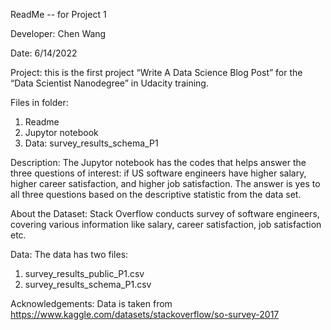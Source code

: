ReadMe 
-- for Project 1 

Developer: Chen Wang

Date: 6/14/2022

Project: this is the first project “Write A Data Science Blog Post” for the “Data Scientist Nanodegree” in Udacity training. 

Files in folder: 
1.	Readme
2.	Jupytor notebook
3.	Data: survey_results_schema_P1

Description: The Jupytor notebook has the codes that helps answer the three questions of interest: if US software engineers have higher salary, higher career satisfaction, and higher job satisfaction. The answer is yes to all three questions based on the descriptive statistic from the data set. 

About the Dataset: 
Stack Overflow conducts survey of software engineers, covering various information like salary, career satisfaction, job satisfaction etc. 

Data: 
The data has two files:
1.	survey_results_public_P1.csv 
2.	survey_results_schema_P1.csv 

Acknowledgements: 
Data is taken from  https://www.kaggle.com/datasets/stackoverflow/so-survey-2017 
